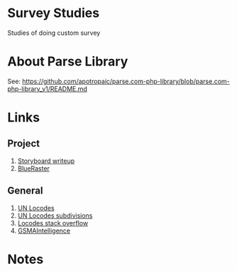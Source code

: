 # Survey Studies
Studies of doing custom survey


# About Parse Library

See: https://github.com/apotropaic/parse.com-php-library/blob/parse.com-php-library_v1/README.md

# Links

## Project
1. [Storyboard writeup](https://docs.google.com/a/odenterprise.org/document/d/1oE308On5KAvHvAO8iRzDA68hBWEdeC4rFCnmdMEDTbA/edit)
1. [BlueRaster](http://www.blueraster.com)

## General
1. [UN Locodes](http://www.unece.org/cefact/locode/welcome.html)
1. [UN Locodes subdivisions](http://www.unece.org/cefact/locode/subdivisions.html)
1. [Locodes stack overflow](http://stackoverflow.com/questions/7066825/is-there-an-iso-standard-for-city-identification)
1. [GSMAIntelligence](https://gsmaintelligence.com)


# Notes
